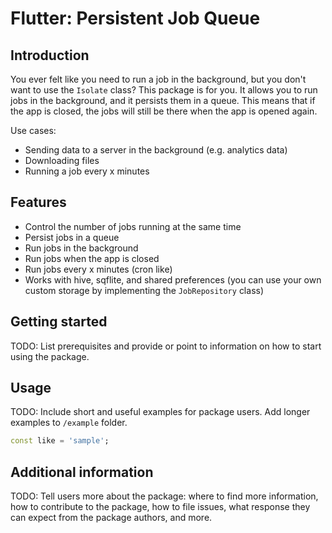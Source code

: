 <!--
This README describes the package. If you publish this package to pub.dev,
this README's contents appear on the landing page for your package.

For information about how to write a good package README, see the guide for
[writing package pages](https://dart.dev/guides/libraries/writing-package-pages).

For general information about developing packages, see the Dart guide for
[creating packages](https://dart.dev/guides/libraries/create-library-packages)
and the Flutter guide for
[developing packages and plugins](https://flutter.dev/developing-packages).
-->
# Flutter: Persistent Job Queue

## Introduction

You ever felt like you need to run a job in the background, but you don't want to use the `Isolate` class? This package is for you. It allows you to run jobs in the background, and it persists them in a queue. This means that if the app is closed, the jobs will still be there when the app is opened again.

Use cases:

- Sending data to a server in the background (e.g. analytics data)
- Downloading files
- Running a job every x minutes

## Features

- Control the number of jobs running at the same time
- Persist jobs in a queue
- Run jobs in the background
- Run jobs when the app is closed
- Run jobs every x minutes (cron like)
- Works with hive, sqflite, and shared preferences (you can use your own custom storage by implementing the `JobRepository` class)

## Getting started

TODO: List prerequisites and provide or point to information on how to
start using the package.

## Usage

TODO: Include short and useful examples for package users. Add longer examples
to `/example` folder.

```dart
const like = 'sample';
```

## Additional information

TODO: Tell users more about the package: where to find more information, how to
contribute to the package, how to file issues, what response they can expect
from the package authors, and more.
